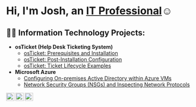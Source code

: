 <h1>Hi, I'm Josh, an <a href="https://linkedin.com/in/Josh">IT Professional</a>☺</h1>

<h2>👨‍💻 Information Technology Projects:</h2>

- <b>osTicket (Help Desk Ticketing System)</b>
  - [osTicket: Prerequisites and Installation](https://github.com/joshuaiharris/osticket-prereqs)
  - [osTicket: Post-Installation Configuration](https://github.com/joshuaiharris/post-install-config)
  - [osTicket: Ticket Lifecycle Examples](https://github.com/joshuaiharris/ticket-lifecycle)
- <b>Microsoft Azure</b>
  - [Configuring On-premises Active Directory within Azure VMs](https://github.com/joshuaiharris/configure-ad)
  - [Network Security Groups (NSGs) and Inspecting Network Protocols](https://github.com/joshuaiharris/azure-network-protocols)

[<img align="left" alt="Josh | Twitter" width="22px" src="https://cdn.jsdelivr.net/npm/simple-icons@v3/icons/twitter.svg" />][twitter]
[<img align="left" alt="Josh | LinkedIn" width="22px" src="https://cdn.jsdelivr.net/npm/simple-icons@v3/icons/linkedin.svg" />][linkedin]
[<img align="left" alt="Josh | Instagram" width="22px" src="https://cdn.jsdelivr.net/npm/simple-icons@v3/icons/instagram.svg" />][instagram]

[twitter]: https://twitter.com/Josh
[instagram]: https://www.instagram.com/Josh
[linkedin]: https://linkedin.com/in/Josh
